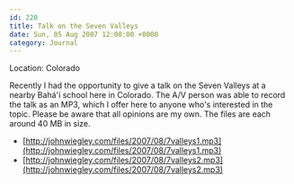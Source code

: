 ```yaml
---
id: 220
title: Talk on the Seven Valleys
date: Sun, 05 Aug 2007 12:00:00 +0000
category: Journal
---
```


Location: Colorado

Recently I had the opportunity to give a talk on the Seven Valleys at a
nearby Bahá'í school here in Colorado.  The A/V person was able to
record the talk as an MP3, which I offer here to anyone who's interested
in the topic.  Please be aware that all opinions are my own.  The files
are each around 40 MB in size.

- [http://johnwiegley.com/files/2007/08/7valleys1.mp3](http://johnwiegley.com/files/2007/08/7valleys1.mp3)  
- [http://johnwiegley.com/files/2007/08/7valleys2.mp3](http://johnwiegley.com/files/2007/08/7valleys2.mp3)


